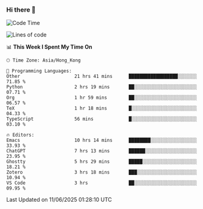 ### Hi there 👋

<!--
**nicehiro/nicehiro** is a ✨ _special_ ✨ repository because its `README.md` (this file) appears on your GitHub profile.

Here are some ideas to get you started:

- 🔭 I’m currently working on ...
- 🌱 I’m currently learning ...
- 👯 I’m looking to collaborate on ...
- 🤔 I’m looking for help with ...
- 💬 Ask me about ...
- 📫 How to reach me: ...
- 😄 Pronouns: ...
- ⚡ Fun fact: ...
-->

<!--START_SECTION:waka-->
![Code Time](http://img.shields.io/badge/Code%20Time-724%20hrs%2014%20mins-blue)

![Lines of code](https://img.shields.io/badge/From%20Hello%20World%20I%27ve%20Written-1.7%20million%20lines%20of%20code-blue)

📊 **This Week I Spent My Time On** 

```text
🕑︎ Time Zone: Asia/Hong_Kong

💬 Programming Languages: 
Other                    21 hrs 41 mins      ██████████████████░░░░░░░   71.85 % 
Python                   2 hrs 19 mins       ██░░░░░░░░░░░░░░░░░░░░░░░   07.71 % 
Org                      1 hr 59 mins        ██░░░░░░░░░░░░░░░░░░░░░░░   06.57 % 
TeX                      1 hr 18 mins        █░░░░░░░░░░░░░░░░░░░░░░░░   04.33 % 
TypeScript               56 mins             █░░░░░░░░░░░░░░░░░░░░░░░░   03.10 % 

🔥 Editors: 
Emacs                    10 hrs 14 mins      ████████░░░░░░░░░░░░░░░░░   33.93 % 
ChatGPT                  7 hrs 13 mins       ██████░░░░░░░░░░░░░░░░░░░   23.95 % 
Ghostty                  5 hrs 29 mins       █████░░░░░░░░░░░░░░░░░░░░   18.21 % 
Zotero                   3 hrs 18 mins       ███░░░░░░░░░░░░░░░░░░░░░░   10.94 % 
VS Code                  3 hrs               ██░░░░░░░░░░░░░░░░░░░░░░░   09.95 % 
```


 Last Updated on 11/06/2025 01:28:10 UTC
<!--END_SECTION:waka-->
